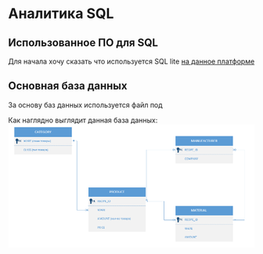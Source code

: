 # Аналитика SQL
## Использованное ПО для SQL
Для начала хочу сказать что используется  SQL lite [на данное платформе](https://sqliteonline.com/)

## Основная база данных
За основу баз данных используется файл под 

Как наглядно выглядит данная база данных:
![бд](/images/ВизуализацияОсновнойTаблицы.png)


